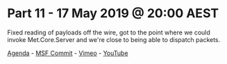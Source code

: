 # Part 11 - 17 May 2019 @ 20:00 AEST

Fixed reading of payloads off the wire, got to the point where we could invoke Met.Core.Server and we're close to being able to dispatch packets.

[Agenda](../master/streams/2019-05-17-Part-11/agenda.md) - [MSF Commit](https://github.com/OJ/metasploit-framework/commit/0154aa70903019eda1c7fd6e28d799922cf7f584) - [Vimeo](https://vimeo.com/336789460) - [YouTube](https://youtu.be/D03bc0dz01o)

